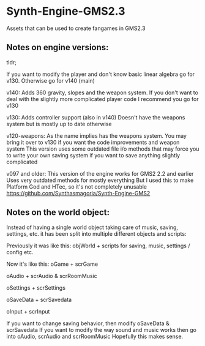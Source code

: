 # Synth-Engine-GMS2.3
Assets that can be used to create fangames in GMS2.3

## Notes on engine versions: ##
tldr;

If you want to modify the player and don't know basic linear algebra go for v130.
Otherwise go for v140 (main)

v140:
	Adds 360 gravity, slopes and the weapon system.
	If you don't want to deal with the slightly more complicated player code I recommend you go for v130

v130:
	Adds controller support (also in v140)
	Doesn't have the weapons system but is mostly up to date otherwise

v120-weapons:
	As the name implies has the weapons system. You may bring it over to v130 if you want the code improvements and weapon system
	This version uses some outdated file i/o methods that may force you to write your own saving system if you
	want to save anything slightly complicated

v097 and older:
	This version of the engine works for GMS2 2.2 and earlier
	Uses very outdated methods for mostly everything
	But I used this to make Platform God and HTec, so it's not completely unusable
	https://github.com/Synthasmagoria/Synth-Engine-GMS2

## Notes on the world object: ##
Instead of having a single world object taking care of music, saving, settings, etc.
it has been split into multiple different objects and scripts:

Previously it was like this:
objWorld + scripts for saving, music, settings / config etc.

Now it's like this:
oGame + scrGame

oAudio + scrAudio & scrRoomMusic

oSettings + scrSettings

oSaveData + scrSavedata

oInput + scrInput

If you want to change saving behavior, then modify oSaveData & scrSavedata
If you want to modify the way sound and music works then go into oAudio, scrAudio and scrRoomMusic
Hopefully this makes sense.
